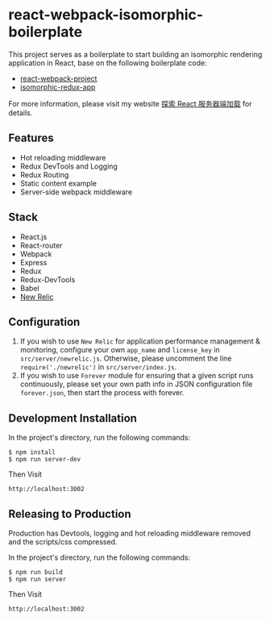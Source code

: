 # react-webpack-isomorphic-boilerplate

This project serves as a boilerplate to start building an isomorphic rendering application in React, base on the following boilerplate code:

* [react-webpack-project](http://git.oschina.net/alanguo/react-webpack-project)
* [isomorphic-redux-app](https://github.com/caljrimmer/isomorphic-redux-app)

For more information, please visit my website [探索 React 服务器端加载](http://blog.zhangjd.me/2016/08/11/react-server-side-rendering/) for details.

## Features

- Hot reloading middleware
- Redux DevTools and Logging
- Redux Routing
- Static content example
- Server-side webpack middleware

## Stack

- React.js
- React-router
- Webpack
- Express
- Redux
- Redux-DevTools
- Babel
- [New Relic](https://github.com/newrelic/node-newrelic)

## Configuration

1. If you wish to use `New Relic` for application performance management & monitoring, configure your own `app_name` and `license_key` in `src/server/newrelic.js`. Otherwise, please uncomment the line `require('./newrelic')` in `src/server/index.js`.
2. If you wish to use `Forever` module for ensuring that a given script runs continuously, please set your own path info in JSON configuration file `forever.json`, then start the process with forever.

## Development Installation

In the project's directory, run the following commands:

```
$ npm install
$ npm run server-dev
```

Then Visit

```
http://localhost:3002
```

## Releasing to Production

Production has Devtools, logging and hot reloading middleware removed and the scripts/css compressed.

In the project's directory, run the following commands:

```
$ npm run build
$ npm run server
```

Then Visit

```
http://localhost:3002
```
